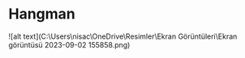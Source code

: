 # Hangman
![alt text](C:\Users\nisac\OneDrive\Resimler\Ekran Görüntüleri\Ekran görüntüsü 2023-09-02 155858.png)

